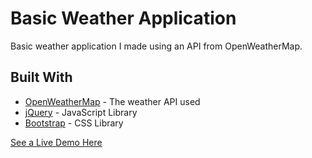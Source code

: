 # Basic Weather Application

Basic weather application I made using an API from OpenWeatherMap.

## Built With

* [OpenWeatherMap](http://www.dropwizard.io/1.0.2/docs/) - The weather API used
* [jQuery](https://maven.apache.org/) - JavaScript Library
* [Bootstrap](https://rometools.github.io/rome/) - CSS Library

[See a Live Demo Here](https://thebradyc.github.io/Weather-Application/)